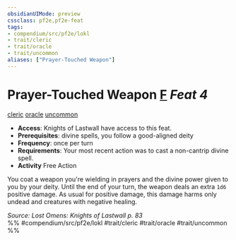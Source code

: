 ```yaml
---
obsidianUIMode: preview
cssclass: pf2e,pf2e-feat
tags:
- compendium/src/pf2e/lokl
- trait/cleric
- trait/oracle
- trait/uncommon
aliases: ["Prayer-Touched Weapon"]
---
```

# Prayer-Touched Weapon  [F](../../rules/core-rulebook/chapter-9-playing-the-game.md#Actions "Free Action") *Feat 4*  
[cleric](../../rules/traits/cleric.md)  [oracle](../../rules/traits/oracle-apg.md)  [uncommon](../../rules/traits/uncommon.md)  

- **Access**: Knights of Lastwall have access to this feat.
- **Prerequisites**: divine spells, you follow a good-aligned deity
- **Frequency**: once per turn
- **Requirements**: Your most recent action was to cast a non-cantrip divine spell.
- **Activity** Free Action

You coat a weapon you're wielding in prayers and the divine power given to you by your deity. Until the end of your turn, the weapon deals an extra `1d6` positive damage. As usual for positive damage, this damage harms only undead and creatures with negative healing.

*Source: Lost Omens: Knights of Lastwall p. 83*  
%% #compendium/src/pf2e/lokl #trait/cleric #trait/oracle #trait/uncommon %%